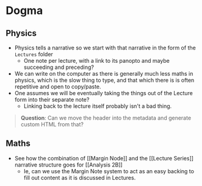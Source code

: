# Dogma

## Physics
- Physics tells a narrative so we start with that narrative in the form of the `Lectures` folder
	- One note per lecture, with a link to its panopto and maybe succeeding and preceding?
- We can write on the computer as there is generally much less maths in physics, which is the slow thing to type, and that which there is is often repetitive and open to copy/paste.
- One assumes we will be eventually taking the things out of the Lecture form into their separate note?
	- Linking back to the lecture itself probably isn't a bad thing.

> **Question**: Can we move the header into the metadata and generate custom HTML from that?

## Maths

- See how the combination of [[Margin Node]] and the [[Lecture Series]] narrative structure goes for [[Analysis 2B]]
  - Ie, can we use the Margin Note system to act as an easy backing to fill out content as it is discussed in Lectures.